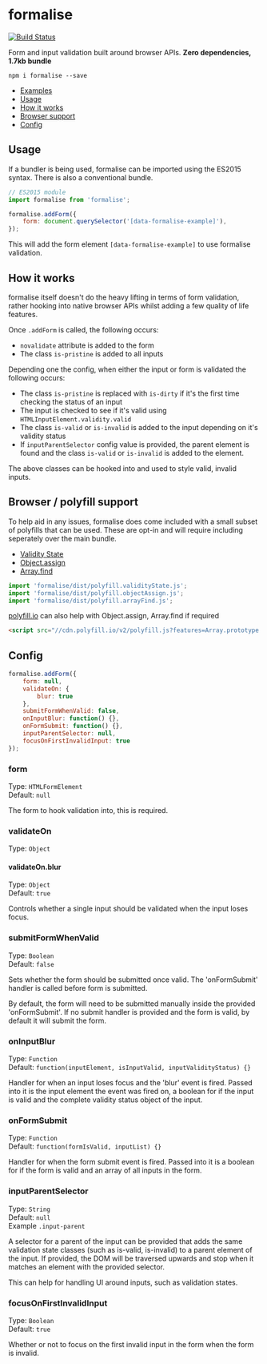 # formalise

[![Build Status](https://travis-ci.org/tawashley/formalise.svg?branch=master)](https://travis-ci.org/tawashley/formalise)

Form and input validation built around browser APIs. **Zero dependencies, 1.7kb bundle**

```
npm i formalise --save
```

* [Examples](https://tawashley.github.io/formalise/)
* [Usage](#usage)
* [How it works](#how-it-works)
* [Browser support](#browser--polyfill-support)
* [Config](#config)

## Usage

If a bundler is being used, formalise can be imported using the ES2015 syntax. There is also a conventional bundle.

```js
// ES2015 module
import formalise from 'formalise';

formalise.addForm({
    form: document.querySelector('[data-formalise-example]'),
});
```

This will add the form element `[data-formalise-example]` to use formalise validation.

## How it works

formalise itself doesn't do the heavy lifting in terms of form validation, rather hooking into native browser APIs whilst adding a few quality of life features.

Once `.addForm` is called, the following occurs:

* `novalidate` attribute is added to the form
* The class `is-pristine` is added to all inputs

Depending one the config, when either the input or form is validated the following occurs:

* The class `is-pristine` is replaced with `is-dirty` if it's the first time checking the status of an input
* The input is checked to see if it's valid using `HTMLInputElement.validity.valid`
* The class `is-valid` or `is-invalid` is added to the input depending on it's validity status
* If `inputParentSelector` config value is provided, the parent element is found and the class `is-valid` or `is-invalid` is added to the element.

The above classes can be hooked into and used to style valid, invalid inputs.

## Browser / polyfill support

To help aid in any issues, formalise does come included with a small subset of polyfills that can be used. These are opt-in and will require including seperately over the main bundle.

* [Validity State](https://github.com/tawashley/formalise/blob/master/src/polyfill.validityState.js)
* [Object.assign](https://github.com/tawashley/formalise/blob/master/src/polyfill.objectAssign.js)
* [Array.find](https://github.com/tawashley/formalise/blob/master/src/polyfill.arrayFind.js)

```js
import 'formalise/dist/polyfill.validityState.js';
import 'formalise/dist/polyfill.objectAssign.js';
import 'formalise/dist/polyfill.arrayFind.js';
```

[polyfill.io](polyfill.io) can also help with Object.assign, Array.find if required

```html
<script src="//cdn.polyfill.io/v2/polyfill.js?features=Array.prototype.find,Object.assign"></script>
```

## Config

```js
formalise.addForm({
    form: null,
    validateOn: {
        blur: true
    },
    submitFormWhenValid: false,
    onInputBlur: function() {},
    onFormSubmit: function() {},
    inputParentSelector: null,
    focusOnFirstInvalidInput: true
});
```

### form
Type: `HTMLFormElement`<br>
Default: `null`<br>

The form to hook validation into, this is required.

### validateOn
Type: `Object`<br>

#### validateOn.blur
Type: `Object`<br>
Default: `true`<br>

Controls whether a single input should be validated when the input loses focus.

### submitFormWhenValid
Type: `Boolean`<br>
Default: `false`<br>

Sets whether the form should be submitted once valid. The 'onFormSubmit' handler is called before form is submitted.

By default, the form will need to be submitted manually inside the provided 'onFormSubmit'. If no submit handler is provided and the form is valid, by default it will submit the form.

### onInputBlur
Type: `Function`<br>
Default: `function(inputElement, isInputValid, inputValidityStatus) {}`<br>

Handler for when an input loses focus and the 'blur' event is fired. Passed into it is the input element the event was fired on, a boolean for if the input is valid and the complete validity status object of the input.

### onFormSubmit
Type: `Function`<br>
Default: `function(formIsValid, inputList) {}`<br>

Handler for when the form submit event is fired. Passed into it is a boolean for if the form is valid and an array of all inputs in the form.

### inputParentSelector
Type: `String`<br>
Default: `null`<br>
Example `.input-parent`<br>

A selector for a parent of the input can be provided that adds the same validation state classes (such as is-valid, is-invalid) to a parent element of the input. If provided, the DOM will be traversed upwards and stop when it matches an element with the provided selector.

This can help for handling UI around inputs, such as validation states.

### focusOnFirstInvalidInput
Type: `Boolean`<br>
Default: `true`<br>

Whether or not to focus on the first invalid input in the form when the form is invalid.
